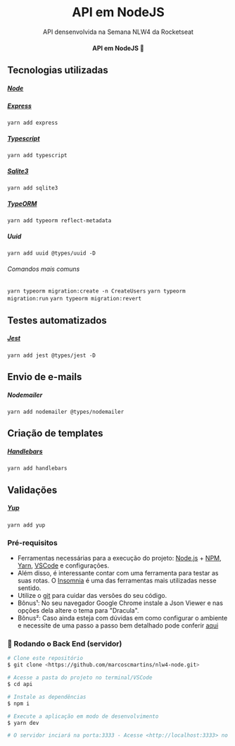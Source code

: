 
<p id="Primeiro paragrafo"></p>

<!-- Nome do Projeto -->
<h1 align="center">API em NodeJS</h1>

<!-- Descrição do Projeto -->
<p align = "center"> API densenvolvida na Semana NLW4 da Rocketseat </p>

<h4 align="center"> 
	 API em NodeJS 🚀 
</h4>

## Tecnologias utilizadas

##### [Node](https://nodejs.org/)

##### [Express](https://expressjs.com/)
`yarn add express`

##### [Typescript](https://www.typescriptlang.org/)
`yarn add typescript`

##### [Sqlite3](https://www.sqlite.org/index.html)
`yarn add sqlite3`

##### [TypeORM](https://typeorm.io/)
`yarn add typeorm reflect-metadata`

##### Uuid
`yarn add uuid @types/uuid -D`

###### Comandos mais comuns
`yarn typeorm migration:create -n CreateUsers`
`yarn typeorm migration:run`
`yarn typeorm migration:revert`

## Testes automatizados

##### [Jest](https://jestjs.io/pt-BR/)
`yarn add jest @types/jest -D`

## Envio de e-mails

##### Nodemailer
`yarn add nodemailer @types/nodemailer`

## Criação de templates

##### [Handlebars](https://handlebarsjs.com/)
`yarn add handlebars`

## Validações

##### [Yup](https://github.com/jquense/yup)
`yarn add yup` 

### Pré-requisitos

- Ferramentas necessárias para a execução do projeto:
[Node.js](https://nodejs.org/en/) + [NPM](https://www.npmjs.com/get-npm), [Yarn](https://yarnpkg.com/), [VSCode](https://code.visualstudio.com/) e configurações.
- Além disso, é interessante contar com uma ferramenta para testar as suas rotas. O [Insomnia](https://insomnia.rest/) é uma das ferramentas mais utilizadas nesse sentido. 
- Utilize o [git](https://git-scm.com) para cuidar das versões do seu código.
- Bônus¹: No seu navegador Google Chrome instale a Json Viewer e nas opções dela altere o tema para "Dracula". 
- Bônus²: Caso ainda esteja com dúvidas em como configurar o ambiente e necessite de uma passo a passo bem detalhado pode conferir [aqui](https://www.notion.so/Configura-es-do-ambiente-Node-js-ae9fea3f78894139af4268d198294e2a)

### 🎲 Rodando o Back End (servidor)

```bash
# Clone este repositório
$ git clone <https://github.com/marcoscmartins/nlw4-node.git>

# Acesse a pasta do projeto no terminal/VSCode
$ cd api

# Instale as dependências
$ npm i

# Execute a aplicação em modo de desenvolvimento
$ yarn dev

# O servidor inciará na porta:3333 - Acesse <http://localhost:3333> no seu navegador
```
